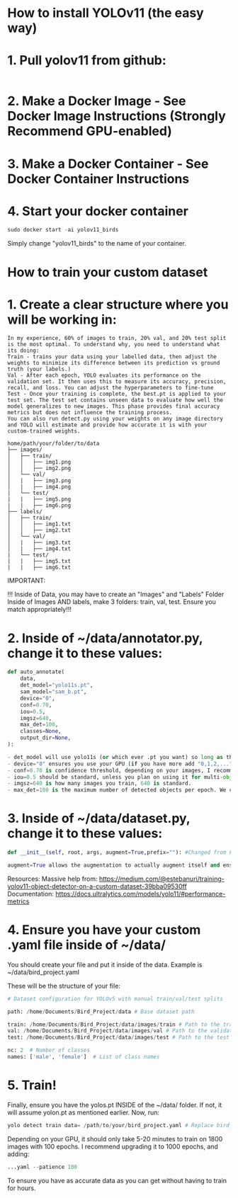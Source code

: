 # How to install YOLOv11 (the easy way)

# 1. Pull yolov11 from github:
```python
```

# 2. Make a Docker Image - See Docker Image Instructions (Strongly Recommend GPU-enabled)

# 3. Make a Docker Container - See Docker Container Instructions

# 4. Start your docker container

```python
sudo docker start -ai yolov11_birds
````
Simply change "yolov11_birds" to the name of your container.

# How to train your custom dataset

# 1. Create a clear structure where you will be working in:
```
In my experience, 60% of images to train, 20% val, and 20% test split is the most optimal. To understand why, you need to understand what its doing:
Train - trains your data using your labelled data, then adjust the weights to minimize its difference between its prediction vs ground truth (your labels.)
Val - After each epoch, YOLO evaluates its performance on the validation set. It then uses this to measure its accuracy, precision, recall, and loss. You can adjust the hyperparameters to fine-tune
Test - Once your training is complete, the best.pt is applied to your test set. The test set contains unseen data to evaluate how well the model generalizes to new images. This phase provides final accuracy metrics but does not influence the training process.
You can also run detect.py using your weights on any image directory and YOLO will estimate and provide how accurate it is with your custom-trained weights.
```
```
home/path/your/folder/to/data
├── images/
│   ├── train/
│   │   ├── img1.png
│   │   ├── img2.png
│   └── val/
│   |   ├── img3.png
│   |   ├── img4.png
|   └── test/  
|   |   ├── img5.png
|   |   ├── img6.png
├── labels/
│   ├── train/
│   │   ├── img1.txt
│   │   ├── img2.txt
│   └── val/
│   |   ├── img3.txt
│   |   ├── img4.txt
|   └── test/  
|   |   ├── img5.txt
|   |   ├── img6.txt
```

IMPORTANT:

!!! Inside of Data, you may have to create an "Images" and "Labels" Folder
Inside of Images AND labels, make 3 folders: train, val, test. Ensure you match appropriately!!!

# 2. Inside of ~/data/annotator.py, change it to these values:

```python
def auto_annotate(
    data,
    det_model="yolo11s.pt",
    sam_model="sam_b.pt",
    device="0",
    conf=0.70,
    iou=0.5,
    imgsz=640,
    max_det=100,
    classes=None,
    output_dir=None,
):

- det_model will use yolo11s (or which ever .pt you want) so long as the file is inside of the data folder as well. if not, it will assume yolo11n.
- device="0" ensures you use your GPU (if you have more add "0,1,2,...")
- conf=0.70 is confidence threshold, depending on your images, I recommend .7 for 70%
- iou=0.5 should be standard, unless you plan on using it for multi-object tracking.
- imgsz=640 is how many images you train, 640 is standard.
- max_det=100 is the maximum number of detected objects per epoch. We changed it to 100 to not over-annotate.
```

# 3. Inside of ~/data/dataset.py, change it to these values:
```python
def __init__(self, root, args, augment=True,prefix=""): #Changed from False

augment=True allows the augmentation to actually augment itself and ensure you have a fine-tuned model.
```

Resources: 
Massive help from: https://medium.com/@estebanuri/training-yolov11-object-detector-on-a-custom-dataset-39bba09530ff
Documentation: https://docs.ultralytics.com/models/yolo11/#performance-metrics

# 4. Ensure you have your custom .yaml file inside of ~/data/
You should create your file and put it inside of the data. 
Example is ~/data/bird_project.yaml

These will be the structure of your file:
```python
# Dataset configuration for YOLOv5 with manual train/val/test splits

path: /home/Documents/Bird_Project/data # Base dataset path 

train: /home/Documents/Bird_Project/data/images/train # Path to the train images
val: /home/Documents/Bird_Project/data/images/val # Path to the validation images
test: /home/Documents/Bird_Project/data/images/test # Path to the test images

nc: 2  # Number of classes
names: ['male', 'female']  # List of class names
```
# 5. Train!
Finally, ensure you have the yolos.pt INSIDE of the ~/data/ folder. If not, it will assume yolon.pt as mentioned earlier. Now, run:

```python
yolo detect train data= /path/to/your/bird_project.yaml # Replace bird_project with whatever you named your .yaml
```
Depending on your GPU, it should only take 5-20 minutes to train on 1800 images with 100 epochs. I recommend upgrading it to 1000 epochs, and adding:

```python
...yaml --patience 100
```
To ensure you have as accurate data as you can get without having to train for hours.

